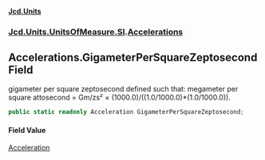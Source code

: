 #### [Jcd.Units](index.md 'index')
### [Jcd.Units.UnitsOfMeasure.SI](Jcd.Units.UnitsOfMeasure.SI.md 'Jcd.Units.UnitsOfMeasure.SI').[Accelerations](Accelerations.md 'Jcd.Units.UnitsOfMeasure.SI.Accelerations')

## Accelerations.GigameterPerSquareZeptosecond Field

gigameter per square zeptosecond defined such that: megameter per square attosecond = Gm/zs² ×
(1000.0)/((1.0/1000.0)*(1.0/1000.0)).

```csharp
public static readonly Acceleration GigameterPerSquareZeptosecond;
```

#### Field Value
[Acceleration](Acceleration.md 'Jcd.Units.UnitTypes.Acceleration')